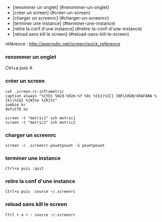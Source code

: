 
* [renommer un onglet] (#renommer-un-onglet)
* [créer un screen] (#créer-un-screen)
* [charger un screenrc] (#charger-un-screenrc)
* [terminer une instance] (#terminer-une-instance)
* [relire la conf d'une instance] (#relire-la-conf-d'une-instance)
* [reload sans kill le screen] (#reload-sans-kill-le-screen)

référence : http://aperiodic.net/screen/quick_reference
### renommer un onglet

Ctrl+a puis A 

### créer un screen 

```
cat .screen-rc-inframetric 
caption always "%{Yb} %02d-%02m-%Y %0c %{k}|%{C} INFLUXDB/GRAFANA %{k}|%{G} %{W}%n %{R}%t"
zombie kr
defutf8 on

screen -t "metric1" ssh metric1
screen -t "metric2" ssh metric2
``` 
### charger un screenrc

``` 
screen -c .screenrc-pouetpouet -S pouetpouet
``` 

### terminer une instance 

`Ctrl+a puis :quit`

### relire la conf d'une instance 

`Ctrl+a puis :source ~/.screenrc`

### reload sans kill le screen

`Ctrl + a + : source ~/.screenrc`

